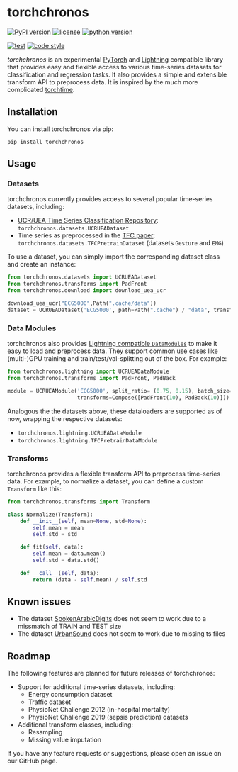 # torchchronos

[![PyPI version](https://img.shields.io/pypi/v/torchchronos.svg?color=blue)](https://pypi.org/project/torchchronos)
[![license](https://img.shields.io/pypi/l/torchchronos.svg?color=blue)](https://github.com/felixdivo/torchchronos/blob/main/LICENSE)
[![python version](https://img.shields.io/badge/python-3.10+-blue)](https://devguide.python.org/versions/)

[![test](https://github.com/mauricekraus/torchchronos/actions/workflows/main.yml/badge.svg)](https://github.com/mauricekraus/torchchronos/actions/workflows/main.yml)
[![code style](https://img.shields.io/badge/code%20style-black-black)](https://github.com/psf/black)

*torchchronos* is an experimental [PyTorch](https://pytorch.org/) and [Lightning](https://lightning.ai/pytorch-lightning/) compatible library that provides easy and flexible access to various time-series datasets for classification and regression tasks. It also provides a simple and extensible transform API to preprocess data.
It is inspired by the much more complicated [torchtime](https://github.com/philipdarke/torchtime).

## Installation
You can install torchchronos via pip:

`pip install torchchronos`

## Usage
### Datasets
torchchronos currently provides access to several popular time-series datasets, including:

- [UCR/UEA Time Series Classification Repository](https://www.timeseriesclassification.com/): `torchchronos.datasets.UCRUEADataset`
- Time series as preprocessed in the [TFC paper](https://github.com/mims-harvard/TFC-pretraining): `torchchronos.datasets.TFCPretrainDataset` (datasets `Gesture` and `EMG`)

To use a dataset, you can simply import the corresponding dataset class and create an instance:

```python
from torchchronos.datasets import UCRUEADataset
from torchchronos.transforms import PadFront
from torchchronos.download import download_uea_ucr

download_uea_ucr("ECG5000",Path(".cache/data"))
dataset = UCRUEADataset('ECG5000', path=Path(".cache") / "data", transforms=PadFront(10))
```

### Data Modules
torchchronos also provides [Lightning compatible `DataModules`](https://lightning.ai/docs/pytorch/stable/data/datamodule.html) to make it easy to load and preprocess data. They support common use cases like (multi-)GPU training and train/test/val-splitting out of the box. For example:

```python
from torchchronos.lightning import UCRUEADataModule
from torchchronos.transforms import PadFront, PadBack

module = UCRUEAModule('ECG5000', split_ratio= (0.75, 0.15), batch_size= 32,
                      transforms=Compose([PadFront(10), PadBack(10)]))
```

Analogous the the datasets above, these dataloaders are supported as of now, wrapping the respective datasets:
- `torchchronos.lightning.UCRUEADataModule`
- `torchchronos.lightning.TFCPretrainDataModule`

### Transforms
torchchronos provides a flexible transform API to preprocess time-series data. For example, to normalize a dataset, you can define a custom `Transform` like this:

```python
from torchchronos.transforms import Transform

class Normalize(Transform):
    def __init__(self, mean=None, std=None):
        self.mean = mean
        self.std = std

    def fit(self, data):
        self.mean = data.mean()
        self.std = data.std()

    def __call__(self, data):
        return (data - self.mean) / self.std
```

## Known issues
- The dataset [SpokenArabicDigits](https://www.timeseriesclassification.com/description.php?Dataset=SpokenArabicDigits) does not seem to work due to a missmatch of TRAIN and TEST size
- The dataset [UrbanSound](https://www.timeseriesclassification.com/description.php?Dataset=UrbanSound) does not seem to work due to missing ts files


## Roadmap
The following features are planned for future releases of torchchronos:

- Support for additional time-series datasets, including:
    - Energy consumption dataset
    - Traffic dataset
    - PhysioNet Challenge 2012 (in-hospital mortality)
    - PhysioNet Challenge 2019 (sepsis prediction) datasets
- Additional transform classes, including:
    - Resampling
    - Missing value imputation

If you have any feature requests or suggestions, please open an issue on our GitHub page.
